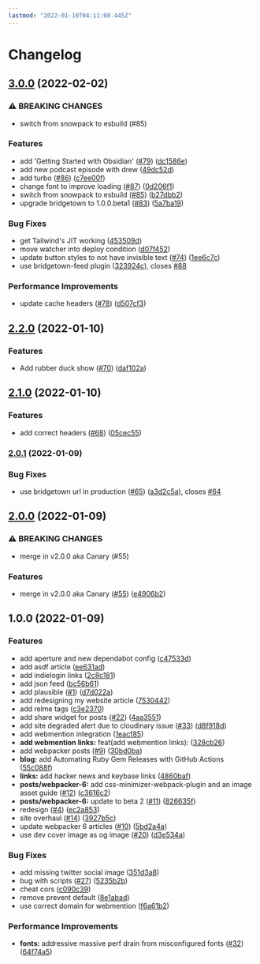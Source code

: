 ```yaml
---
lastmod: "2022-01-10T04:11:08.445Z"
---
```


# Changelog

## [3.0.0](https://github.com/andrewmcodes/andrewm-codes-website/compare/v2.2.0...v3.0.0) (2022-02-02)


### ⚠ BREAKING CHANGES

* switch from snowpack to esbuild (#85)

### Features

* add 'Getting Started with Obsidian' ([#79](https://github.com/andrewmcodes/andrewm-codes-website/issues/79)) ([dc1586e](https://github.com/andrewmcodes/andrewm-codes-website/commit/dc1586e49e88bb9f42e8b289f6f350a2643eb43c))
* add new podcast episode with drew ([49dc52d](https://github.com/andrewmcodes/andrewm-codes-website/commit/49dc52d93739604953ddaaaac097b558bd58de83))
* add turbo ([#86](https://github.com/andrewmcodes/andrewm-codes-website/issues/86)) ([c7ee00f](https://github.com/andrewmcodes/andrewm-codes-website/commit/c7ee00f26be5a7ccc7011cee1aab12c0e60e1a6b))
* change font to improve loading ([#87](https://github.com/andrewmcodes/andrewm-codes-website/issues/87)) ([0d206f1](https://github.com/andrewmcodes/andrewm-codes-website/commit/0d206f1270e1d1e779c8bafb51dab3ec023a8d66))
* switch from snowpack to esbuild ([#85](https://github.com/andrewmcodes/andrewm-codes-website/issues/85)) ([b27dbb2](https://github.com/andrewmcodes/andrewm-codes-website/commit/b27dbb25f7f38f8ae39532402122fd40745b3dbb))
* upgrade bridgetown to 1.0.0.beta1 ([#83](https://github.com/andrewmcodes/andrewm-codes-website/issues/83)) ([5a7ba19](https://github.com/andrewmcodes/andrewm-codes-website/commit/5a7ba19ba70390c9c3464fe4b6e1d9066d217520))


### Bug Fixes

* get Tailwind's JIT working ([453509d](https://github.com/andrewmcodes/andrewm-codes-website/commit/453509d621d4252cbdc1553192c7aff16a681850))
* move watcher into deploy condition ([d07f452](https://github.com/andrewmcodes/andrewm-codes-website/commit/d07f4527ec7da4799d7eff743d72f2586fcc5ad1))
* update button styles to not have invisible text ([#74](https://github.com/andrewmcodes/andrewm-codes-website/issues/74)) ([1ee6c7c](https://github.com/andrewmcodes/andrewm-codes-website/commit/1ee6c7c838ab080e42b51421e9c991f66258705f))
* use bridgetown-feed plugin ([323924c](https://github.com/andrewmcodes/andrewm-codes-website/commit/323924ce3653045ef7791d672af0305eae02ecba)), closes [#88](https://github.com/andrewmcodes/andrewm-codes-website/issues/88)


### Performance Improvements

* update cache headers  ([#78](https://github.com/andrewmcodes/andrewm-codes-website/issues/78)) ([d507cf3](https://github.com/andrewmcodes/andrewm-codes-website/commit/d507cf30b08214c31263ad934098d7547ed15a75))

## [2.2.0](https://github.com/andrewmcodes/andrewm-codes-website/compare/v2.1.0...v2.2.0) (2022-01-10)

### Features

- Add rubber duck show ([#70](https://github.com/andrewmcodes/andrewm-codes-website/issues/70)) ([daf102a](https://github.com/andrewmcodes/andrewm-codes-website/commit/daf102a6642381b63bedb86f3448026b5ca640f2))

## [2.1.0](https://github.com/andrewmcodes/andrewm-codes-website/compare/v2.0.1...v2.1.0) (2022-01-10)

### Features

- add correct headers ([#68](https://github.com/andrewmcodes/andrewm-codes-website/issues/68)) ([05cec55](https://github.com/andrewmcodes/andrewm-codes-website/commit/05cec55f3dc2db65c99632042af169ac870bfcd9))

### [2.0.1](https://github.com/andrewmcodes/andrewm-codes-website/compare/v2.0.0...v2.0.1) (2022-01-09)

### Bug Fixes

- use bridgetown url in production ([#65](https://github.com/andrewmcodes/andrewm-codes-website/issues/65)) ([a3d2c5a](https://github.com/andrewmcodes/andrewm-codes-website/commit/a3d2c5afa941889e682aa07b7533d200616afd29)), closes [#64](https://github.com/andrewmcodes/andrewm-codes-website/issues/64)

## [2.0.0](https://github.com/andrewmcodes/andrewm-codes-website/compare/v1.0.0...v2.0.0) (2022-01-09)

### ⚠ BREAKING CHANGES

- merge in v2.0.0 aka Canary (#55)

### Features

- merge in v2.0.0 aka Canary ([#55](https://github.com/andrewmcodes/andrewm-codes-website/issues/55)) ([e4906b2](https://github.com/andrewmcodes/andrewm-codes-website/commit/e4906b2b381fdfcdcf166430c4e90499b65cf022))

## 1.0.0 (2022-01-09)

### Features

- add aperture and new dependabot config ([c47533d](https://github.com/andrewmcodes/andrewm-codes-website/commit/c47533d4191f95d8333ab80c22a055b064eed7a6))
- add asdf article ([ee631ad](https://github.com/andrewmcodes/andrewm-codes-website/commit/ee631ade19d57b5916030e83f42fe9194f050e9d))
- add indielogin links ([2c8c181](https://github.com/andrewmcodes/andrewm-codes-website/commit/2c8c181cd8f74868940573722a6dea14a8b5664b))
- add json feed ([bc56b61](https://github.com/andrewmcodes/andrewm-codes-website/commit/bc56b61b5a1b6427f6489cc151aaae0e86ad7beb))
- add plausible ([#1](https://github.com/andrewmcodes/andrewm-codes-website/issues/1)) ([d7d022a](https://github.com/andrewmcodes/andrewm-codes-website/commit/d7d022a1ce865127dc31cfb32d695b55cc32ae2b))
- add redesigning my website article ([7530442](https://github.com/andrewmcodes/andrewm-codes-website/commit/7530442571f8a71bc07131acb005375613d45911))
- add relme tags ([c3e2370](https://github.com/andrewmcodes/andrewm-codes-website/commit/c3e23704335069fd1073213641e4e82c3f2aaacc))
- add share widget for posts ([#22](https://github.com/andrewmcodes/andrewm-codes-website/issues/22)) ([4aa3551](https://github.com/andrewmcodes/andrewm-codes-website/commit/4aa35511e0d55e0554d27de14db458d096628ca8))
- add site degraded alert due to cloudinary issue ([#33](https://github.com/andrewmcodes/andrewm-codes-website/issues/33)) ([d8f918d](https://github.com/andrewmcodes/andrewm-codes-website/commit/d8f918d718879eb9b76747425c4a8cc5692c4536))
- add webmention integration ([1eacf85](https://github.com/andrewmcodes/andrewm-codes-website/commit/1eacf855c8f95be29fd0e1a59ca2b3777c69d362))
- **add webmention links:** feat(add webmention links): ([328cb26](https://github.com/andrewmcodes/andrewm-codes-website/commit/328cb26072dcae339e90e013f526354091d320c7))
- add webpacker posts ([#9](https://github.com/andrewmcodes/andrewm-codes-website/issues/9)) ([30bd0ba](https://github.com/andrewmcodes/andrewm-codes-website/commit/30bd0bafa77c7fed1c6a75a4e54f47eddd957f06))
- **blog:** add Automating Ruby Gem Releases with GitHub Actions ([55c088f](https://github.com/andrewmcodes/andrewm-codes-website/commit/55c088f66707d6749a6e824beb91c3672104ef1a))
- **links:** add hacker news and keybase links ([4860baf](https://github.com/andrewmcodes/andrewm-codes-website/commit/4860bafb1f1e9ff4866a6f158392caf6cdb58a6a))
- **posts/webpacker-6:** add css-minimizer-webpack-plugin and an image asset guide ([#12](https://github.com/andrewmcodes/andrewm-codes-website/issues/12)) ([c3616c2](https://github.com/andrewmcodes/andrewm-codes-website/commit/c3616c2d84b23425b5afed0d7337746728a98d37))
- **posts/webpacker-6:** update to beta 2 ([#11](https://github.com/andrewmcodes/andrewm-codes-website/issues/11)) ([826635f](https://github.com/andrewmcodes/andrewm-codes-website/commit/826635ff0acf53d9541385fc7c6b1107faee05aa))
- redesign ([#4](https://github.com/andrewmcodes/andrewm-codes-website/issues/4)) ([ec2a853](https://github.com/andrewmcodes/andrewm-codes-website/commit/ec2a85347ff970d2de8847b829fe803e1654d758))
- site overhaul ([#14](https://github.com/andrewmcodes/andrewm-codes-website/issues/14)) ([3927b5c](https://github.com/andrewmcodes/andrewm-codes-website/commit/3927b5cf512df7ed9917d354dc9706d7c1003d7b))
- update webpacker 6 articles ([#10](https://github.com/andrewmcodes/andrewm-codes-website/issues/10)) ([5bd2a4a](https://github.com/andrewmcodes/andrewm-codes-website/commit/5bd2a4a1d3a21ee645d492bd1f9f801ac09c20ae))
- use dev cover image as og image ([#20](https://github.com/andrewmcodes/andrewm-codes-website/issues/20)) ([d3e534a](https://github.com/andrewmcodes/andrewm-codes-website/commit/d3e534ad1e8d5ae97d2a75670e926766b6583a9b))

### Bug Fixes

- add missing twitter social image ([351d3a8](https://github.com/andrewmcodes/andrewm-codes-website/commit/351d3a8890e7aca4011bd9dde1b9bf0b82aebc56))
- bug with scripts ([#27](https://github.com/andrewmcodes/andrewm-codes-website/issues/27)) ([5235b2b](https://github.com/andrewmcodes/andrewm-codes-website/commit/5235b2bd6afe5ddb747aa2a3bd0f5bb15f0626dd))
- cheat cors ([c090c39](https://github.com/andrewmcodes/andrewm-codes-website/commit/c090c391c8e50c9858a80d0b887570c70e89f61f))
- remove prevent default ([8e1abad](https://github.com/andrewmcodes/andrewm-codes-website/commit/8e1abad0923a0a2411f55392c3b7a288aaa51c0a))
- use correct domain for webmention ([f6a61b2](https://github.com/andrewmcodes/andrewm-codes-website/commit/f6a61b2c74961b1d842bb1bead23cef7c166ecb0))

### Performance Improvements

- **fonts:** addressive massive perf drain from misconfigured fonts ([#32](https://github.com/andrewmcodes/andrewm-codes-website/issues/32)) ([64f74a5](https://github.com/andrewmcodes/andrewm-codes-website/commit/64f74a52d2955f4220696603599ad494c8acc783))
